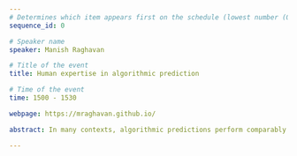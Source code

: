 ```yaml
---
# Determines which item appears first on the schedule (lowest number (0) appears first)
sequence_id: 0

# Speaker name
speaker: Manish Raghavan 

# Title of the event
title: Human expertise in algorithmic prediction 

# Time of the event
time: 1500 - 1530

webpage: https://mraghavan.github.io/

abstract: In many contexts, algorithmic predictions perform comparably to human expert judgement. However, there are plenty of good reasons to want humans to remain involved in decision-making. Here, we explore one such reason: humans can access information that algorithms cannot. For example, in medical settings, algorithms may be used to assess pathologies based on fixed data, but doctors may directly examine patients. We build a framework to incorporate expert judgements to distinguish between instances that are algorithmically indistinguishable, with the goal of producing predictions that outperform both humans and algorithms in isolation. We evaluate our methods on clinical risk prediction contexts, finding that while algorithms outperform humans on average, humans add valuable information in identifiable cases. 

---
```


